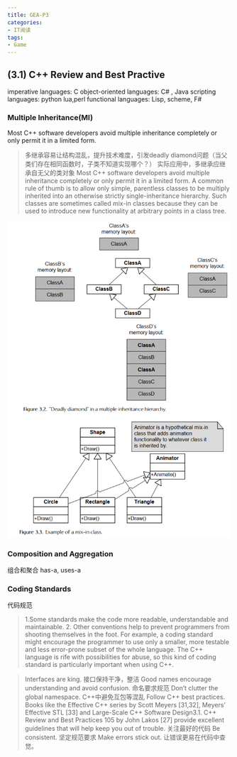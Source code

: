 ```yaml
---
title: GEA-P3
categories:
- IT阅读
tags: 
- Game
---
```


## (3.1) C++ Review and Best Practive

imperative languages: C
object-oriented languages: C# , Java
scripting languages: python lua,perl
functional languages: Lisp, scheme, F# 

### Multiple Inheritance(MI)
Most C++ software developers avoid multiple inheritance completely or
only permit it in a limited form. 
> 多继承容易让结构混乱，提升技术难度，引发deadly diamond问题（当父类们存在相同函数时，子类不知道实现哪个？）
> 实际应用中，多继承应继承自无父的类对象
> Most C++ software developers avoid multiple inheritance completely or
only permit it in a limited form. A common rule of thumb is to allow only
simple, parentless classes to be multiply inherited into an otherwise strictly
single-inheritance hierarchy. Such classes are sometimes called mix-in classes
because they can be used to introduce new functionality at arbitrary points in
a class tree. 

![Deadly diamond](./img/1575255814499.png)
![Mix-in class](/img/1575255482902.png)

### Composition and Aggregation

组合和聚合
has-a, uses-a

### Coding Standards

代码规范
> 1.Some standards make the code more readable, understandable and maintainable.
>2. Other conventions help to prevent programmers from shooting themselves in the foot. For example, a coding standard might encourage the
programmer to use only a smaller, more testable and less error-prone
subset of the whole language. The C++ language is rife with possibilities for abuse, so this kind of coding standard is particularly important
when using C++.

> Interfaces are king. 接口保持干净，整洁
> Good names encourage understanding and avoid confusion.  命名要求规范
> Don’t clutter the global namespace. C++中避免互包等混乱
> Follow C++ best practices. Books like the Effective C++ series by Scott Meyers [31,32], Meyers’ Effective STL [33] and Large-Scale C++ Software Design3.1. C++ Review and Best Practices 105
by John Lakos [27] provide excellent guidelines that will help keep you
out of trouble.   关注最好的代码
> Be consistent.  坚定规范要求
> Make errors stick out. 让错误更易在代码中查觉。

